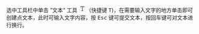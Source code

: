选中工具栏中单击 ”文本“ 工具 ![01](./images/01.png)（快捷键 <kbd>T</kbd>)，在需要输入文字的地方单击即可创建点文本，此时可输入文字内容，按 <kbd>Esc</kbd> 键可提交文本，按回车键可对文本进行换行。

